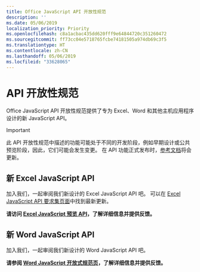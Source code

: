 ```yaml
---
title: Office JavaScript API 开放性规范
description: ''
ms.date: 05/06/2019
localization_priority: Priority
ms.openlocfilehash: c8a1acbac435dd620fff9e64844720c351260472
ms.sourcegitcommit: ff73cc04e5718765fcbe74181505a974db69c3f5
ms.translationtype: HT
ms.contentlocale: zh-CN
ms.lasthandoff: 05/06/2019
ms.locfileid: "33628065"
---
```

# <a name="api-open-specifications"></a>API 开放性规范

Office JavaScript API 开放性规范提供了专为 Excel、Word 和其他主机应用程序设计的新 JavaScript API。

> [!IMPORTANT]
> 此 API 开放性规范中描述的功能可能处于不同的开发阶段，例如早期设计或公共预览阶段，因此，它们可能会发生变更。 在 API 功能正式发布时，[参考文档](/javascript/api/overview/office)将会更新。

## <a name="new-excel-javascript-apis"></a>新 Excel JavaScript API

加入我们，一起审阅我们新设计的 Excel JavaScript API 吧。 可以在 [Excel JavaScript API 要求集页面](./requirement-sets/excel-api-requirement-sets.md#excel-javascript-preview-apis)中找到最新更新。

**请访问 [Excel JavaScript 预览 API](/javascript/api/excel)，了解详细信息并提供反馈。**

## <a name="new-word-javascript-apis"></a>新 Word JavaScript API

加入我们，一起审阅我们新设计的 Word JavaScript API 吧。

**请参阅 [Word JavaScript 开放式规范页](https://github.com/OfficeDev/office-js-docs/tree/WordJs_OpenSpec)，了解详细信息并提供反馈。**
